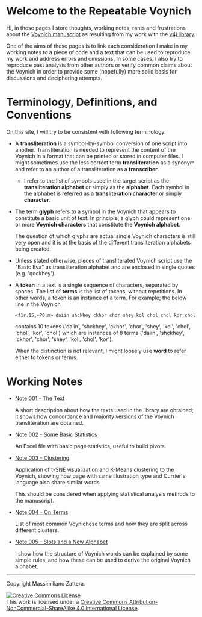 # Welcome to the Repeatable Voynich

Hi, in these pages I store thoughts, working notes, rants and frustrations about the [Voynich manuscript](https://en.wikipedia.org/wiki/Voynich_manuscript)
as resulting from my work with the [v4j library](https://github.com/mzattera/v4j).

One of the aims of these pages is to link each consideration I make in my working notes to a piece of code and a text that can be used to 
reproduce my work and address errors and omissions. In some cases, I also try to reproduce past analysis from other authors or verify common claims about the Voynich
in order to provide some (hopefully) more solid basis for discussions and deciphering attempts.


# Terminology, Definitions, and Conventions

On this site, I will try to be consistent with following terminology.

- A **transliteration** is a symbol-by-symbol conversion of one script into another. Transliteration is needed to represent the content of the Voynich in a 
format that can be printed or stored in computer files. I might sometimes use the less correct term **transliteration** as a synonym and refer 
to an author of a transliteration as a **transcriber**.

  - I refer to the list of symbols used in the target script as the **transliteration alphabet** or simply as the **alphabet**.
Each symbol in the alphabet is referred as a **transliteration character** or simply **character**.

- The term **glyph** refers to a symbol in the Voynich that appears to constitute a basic unit of text. In principle, a glyph could represent one or more
 **Voynich characters** that constitute the **Voynich alphabet**.

  The question of which glyphs are actual single Voynich characters is still very open and it is at the basis of the different transliteration alphabets being created.
  
- Unless stated otherwise, pieces of transliterated Voynich script use the "Basic Eva" as transliteration alphabet and are enclosed in single quotes (e.g. 'qockhey').

- A **token** in a text is a single sequence of characters, separated by spaces. The list of **terms** is the list of tokens, without repetitions.
In other words, a token is an instance of a term. For example; the below line in the Voynich

  ```
  <f1r.15,+P0;m> daiin shckhey ckhor chor shey kol chol chol kor chol
  ```
  
  contains 10 tokens ('daiin', 'shckhey', 'ckhor', 'chor', 'shey', 'kol', 'chol', 'chol', 'kor', 'chol') which are instances of 
  8 terms ('daiin', 'shckhey', 'ckhor', 'chor', 'shey', 'kol', 'chol', 'kor').
  
  When the distinction is not relevant, I might loosely use **word** to refer either to tokens or terms. 


# Working Notes

- [Note 001 - The Text](./001)

  A short description about how the texts used in the library are obtained; it shows how concordance and majority
  versions of the Voynich transliteration are obtained.
  
- [Note 002 - Some Basic Statistics](./002)

  An Excel file with basic page statistics, useful to build pivots.
  
- [Note 003 - Clustering](./003)

  Application of t-SNE visualization and K-Means clustering to the Voynich, showing how page with same illustration type and
  Currier's language also share similar words.
  
  This should be considered when applying statistical analysis methods to the manuscript.

- [Note 004 - On Terms](./004)

  List of most common Voynichese terms and how they are split across different clusters.

- [Note 005 - Slots and a New Alphabet](./005)

  I show how the structure of Voynich words can be explained by some simple rules, and how these can be used to derive the original Voynich alphabet.

---

Copyright Massimiliano Zattera.

<a rel="license" href="http://creativecommons.org/licenses/by-nc-sa/4.0/"><img alt="Creative Commons License" style="border-width:0" src="https://i.creativecommons.org/l/by-nc-sa/4.0/88x31.png" /></a><br />This work is licensed under a <a rel="license" href="http://creativecommons.org/licenses/by-nc-sa/4.0/">Creative Commons Attribution-NonCommercial-ShareAlike 4.0 International License</a>.

